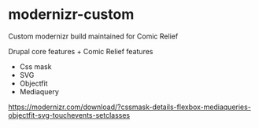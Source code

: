 # modernizr-custom
Custom modernizr build maintained for Comic Relief

Drupal core features + Comic Relief features

- Css mask
- SVG
- Objectfit
- Mediaquery

https://modernizr.com/download/?cssmask-details-flexbox-mediaqueries-objectfit-svg-touchevents-setclasses
